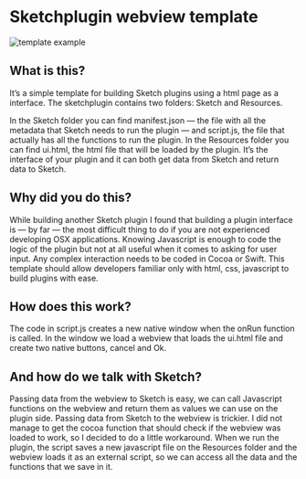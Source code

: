 # Sketchplugin webview template

![template example](http://i.imgur.com/4aUeUKq.gif)

## What is this?
It’s a simple template for building Sketch plugins using a html page as a interface. The sketchplugin contains two folders: Sketch and Resources.

In the Sketch folder you can find manifest.json — the file with all the metadata that Sketch needs to run the plugin — and script.js, the file that actually has all the functions to run the plugin.
In the Resources folder you can find ui.html, the html file that will be loaded by the plugin. It’s the interface of your plugin and it can both get data from Sketch and return data to Sketch.

## Why did you do this?
While building another Sketch plugin I found that building a plugin interface is — by far — the most difficult thing to do if you are not experienced developing OSX applications. Knowing Javascript is enough to code the logic of the plugin but not at all useful when it comes to asking for user input. Any complex interaction needs to be coded in Cocoa or Swift. This template should allow developers familiar only with html, css, javascript to build plugins with ease.

## How does this work?
The code in script.js creates a new native window when the onRun function is called. In the window we load a webview that loads the ui.html file and create two native buttons, cancel and Ok. 

## And how do we talk with Sketch?
Passing data from the webview to Sketch is easy, we can call Javascript functions on the webview and return them as values we can use on the plugin side.
Passing data from Sketch to the webview is trickier. I did not manage to get the cocoa function that should check if the webview was loaded to work, so I decided to do a little workaround. When we run the plugin, the script saves a new javascript file on the Resources folder and the webview loads it as an external script, so we can access all the data and the functions that we save in it.
